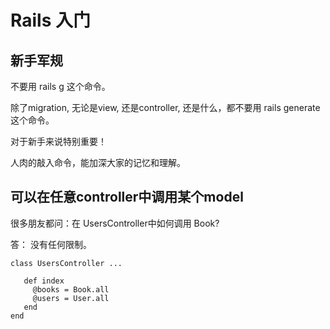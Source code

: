 # Rails 入门

## 新手军规

不要用 rails g 这个命令。

除了migration, 无论是view, 还是controller,  还是什么，都不要用 rails generate  这个命令。

对于新手来说特别重要！

人肉的敲入命令，能加深大家的记忆和理解。

## 可以在任意controller中调用某个model

很多朋友都问：在 UsersController中如何调用 Book?

答： 没有任何限制。

```
class UsersController ...

   def index
     @books = Book.all
     @users = User.all
   end
end
